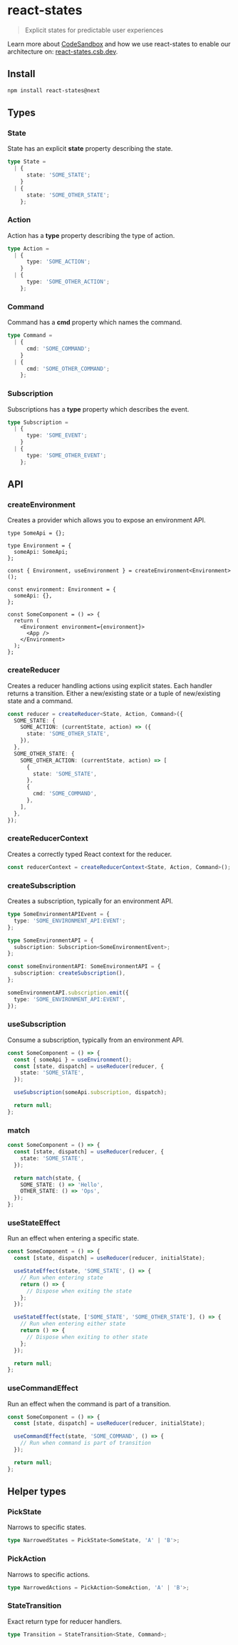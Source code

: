 # react-states

> Explicit states for predictable user experiences

Learn more about [CodeSandbox](https://codesandbox.io) and how we use react-states to enable our architecture on: [react-states.csb.dev](https://react-states.csb.dev).

## Install

```sh
npm install react-states@next
```

## Types

### State

State has an explicit **state** property describing the state.

```ts
type State =
  | {
      state: 'SOME_STATE';
    }
  | {
      state: 'SOME_OTHER_STATE';
    };
```

### Action

Action has a **type** property describing the type of action.

```ts
type Action =
  | {
      type: 'SOME_ACTION';
    }
  | {
      type: 'SOME_OTHER_ACTION';
    };
```

### Command

Command has a **cmd** property which names the command.

```ts
type Command =
  | {
      cmd: 'SOME_COMMAND';
    }
  | {
      cmd: 'SOME_OTHER_COMMAND';
    };
```

### Subscription

Subscriptions has a **type** property which describes the event.

```ts
type Subscription =
  | {
      type: 'SOME_EVENT';
    }
  | {
      type: 'SOME_OTHER_EVENT';
    };
```

## API

### createEnvironment

Creates a provider which allows you to expose an environment API.

```tsx
type SomeApi = {};

type Environment = {
  someApi: SomeApi;
};

const { Environment, useEnvironment } = createEnvironment<Environment>();

const environment: Environment = {
  someApi: {},
};

const SomeComponent = () => {
  return (
    <Environment environment={environment}>
      <App />
    </Environment>
  );
};
```

### createReducer

Creates a reducer handling actions using explicit states. Each handler returns a transition. Either a new/existing state or a tuple of new/existing state and a command.

```ts
const reducer = createReducer<State, Action, Command>({
  SOME_STATE: {
    SOME_ACTION: (currentState, action) => ({
      state: 'SOME_OTHER_STATE',
    }),
  },
  SOME_OTHER_STATE: {
    SOME_OTHER_ACTION: (currentState, action) => [
      {
        state: 'SOME_STATE',
      },
      {
        cmd: 'SOME_COMMAND',
      },
    ],
  },
});
```

### createReducerContext

Creates a correctly typed React context for the reducer.

```ts
const reducerContext = createReducerContext<State, Action, Command>();
```

### createSubscription

Creates a subscription, typically for an environment API.

```ts
type SomeEnvironmentAPIEvent = {
  type: 'SOME_ENVIRONMENT_API:EVENT';
};

type SomeEnvironmentAPI = {
  subscription: Subscription<SomeEnvironmentEvent>;
};

const someEnvironmentAPI: SomeEnvironmentAPI = {
  subscription: createSubscription(),
};

someEnvironmentAPI.subscription.emit({
  type: 'SOME_ENVIRONMENT_API:EVENT',
});
```

### useSubscription

Consume a subscription, typically from an environment API.

```ts
const SomeComponent = () => {
  const { someApi } = useEnvironment();
  const [state, dispatch] = useReducer(reducer, {
    state: 'SOME_STATE',
  });

  useSubscription(someApi.subscription, dispatch);

  return null;
};
```

### match

```ts
const SomeComponent = () => {
  const [state, dispatch] = useReducer(reducer, {
    state: 'SOME_STATE',
  });

  return match(state, {
    SOME_STATE: () => 'Hello',
    OTHER_STATE: () => 'Ops',
  });
};
```

### useStateEffect

Run an effect when entering a specific state.

```ts
const SomeComponent = () => {
  const [state, dispatch] = useReducer(reducer, initialState);

  useStateEffect(state, 'SOME_STATE', () => {
    // Run when entering state
    return () => {
      // Dispose when exiting the state
    };
  });

  useStateEffect(state, ['SOME_STATE', 'SOME_OTHER_STATE'], () => {
    // Run when entering either state
    return () => {
      // Dispose when exiting to other state
    };
  });

  return null;
};
```

### useCommandEffect

Run an effect when the command is part of a transition.

```ts
const SomeComponent = () => {
  const [state, dispatch] = useReducer(reducer, initialState);

  useCommandEffect(state, 'SOME_COMMAND', () => {
    // Run when command is part of transition
  });

  return null;
};
```

## Helper types

### PickState

Narrows to specific states.

```ts
type NarrowedStates = PickState<SomeState, 'A' | 'B'>;
```

### PickAction

Narrows to specific actions.

```ts
type NarrowedActions = PickAction<SomeAction, 'A' | 'B'>;
```

### StateTransition

Exact return type for reducer handlers.

```ts
type Transition = StateTransition<State, Command>;
```
